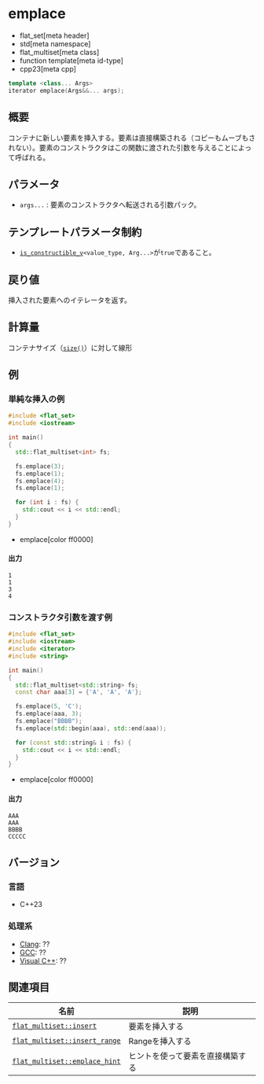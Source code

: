 # emplace
* flat_set[meta header]
* std[meta namespace]
* flat_multiset[meta class]
* function template[meta id-type]
* cpp23[meta cpp]

```cpp
template <class... Args>
iterator emplace(Args&&... args);
```

## 概要
コンテナに新しい要素を挿入する。要素は直接構築される（コピーもムーブもされない）。要素のコンストラクタはこの関数に渡された引数を与えることによって呼ばれる。


## パラメータ
- `args...` : 要素のコンストラクタへ転送される引数パック。


## テンプレートパラメータ制約
- [`is_constructible_v`](/reference/type_traits/is_constructible.md)`<value_type, Arg...>`が`true`であること。


## 戻り値
挿入された要素へのイテレータを返す。

## 計算量

コンテナサイズ（[`size()`](size.md)）に対して線形

## 例
### 単純な挿入の例
```cpp example
#include <flat_set>
#include <iostream>

int main()
{
  std::flat_multiset<int> fs;

  fs.emplace(3);
  fs.emplace(1);
  fs.emplace(4);
  fs.emplace(1);

  for (int i : fs) {
    std::cout << i << std::endl;
  }
}
```
* emplace[color ff0000]

#### 出力
```
1
1
3
4
```

### コンストラクタ引数を渡す例
```cpp example
#include <flat_set>
#include <iostream>
#include <iterator>
#include <string>

int main()
{
  std::flat_multiset<std::string> fs;
  const char aaa[3] = {'A', 'A', 'A'};

  fs.emplace(5, 'C');
  fs.emplace(aaa, 3);
  fs.emplace("BBBB");
  fs.emplace(std::begin(aaa), std::end(aaa));

  for (const std::string& i : fs) {
    std::cout << i << std::endl;
  }
}
```
* emplace[color ff0000]

#### 出力
```
AAA
AAA
BBBB
CCCCC
```


## バージョン
### 言語
- C++23

### 処理系
- [Clang](/implementation.md#clang): ??
- [GCC](/implementation.md#gcc): ??
- [Visual C++](/implementation.md#visual_cpp): ??


## 関連項目
| 名前                                             | 説明                             |
|--------------------------------------------------|----------------------------------|
| [`flat_multiset::insert`](insert.md)             | 要素を挿入する                   |
| [`flat_multiset::insert_range`](insert_range.md) | Rangeを挿入する                  |
| [`flat_multiset::emplace_hint`](emplace_hint.md) | ヒントを使って要素を直接構築する |
